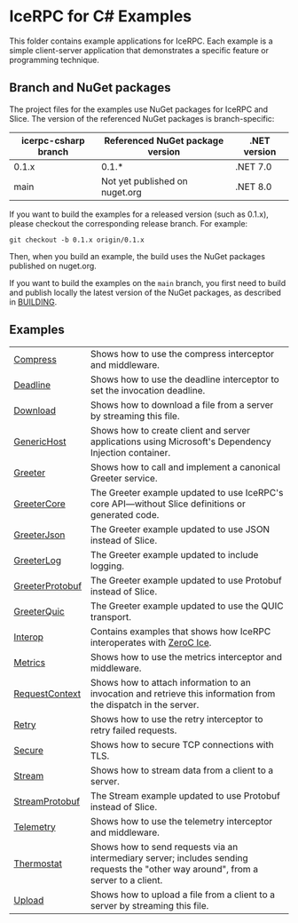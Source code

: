 # IceRPC for C# Examples

This folder contains example applications for IceRPC. Each example is a simple client-server application that
demonstrates a specific feature or programming technique.

## Branch and NuGet packages

The project files for the examples use NuGet packages for IceRPC and Slice. The version of the referenced NuGet packages
is branch-specific:

| icerpc-csharp branch | Referenced NuGet package version | .NET version |
|----------------------|----------------------------------|--------------|
| 0.1.x                | 0.1.*                            | .NET 7.0     |
| main                 | Not yet published on nuget.org   | .NET 8.0     |

If you want to build the examples for a released version (such as 0.1.x), please checkout the corresponding release
branch. For example:

```shell
git checkout -b 0.1.x origin/0.1.x
```

Then, when you build an example, the build uses the NuGet packages published on nuget.org.

If you want to build the examples on the `main` branch, you first need to build and publish locally the latest version
of the NuGet packages, as described in [BUILDING].

## Examples

|                                       |                                                                                                                                     |
|---------------------------------------|-------------------------------------------------------------------------------------------------------------------------------------|
| [Compress](./Compress/)               | Shows how to use the compress interceptor and middleware.                                                                           |
| [Deadline](./Deadline/)               | Shows how to use the deadline interceptor to set the invocation deadline.                                                           |
| [Download](./Download/)               | Shows how to download a file from a server by streaming this file.                                                                  |
| [GenericHost](./GenericHost/)         | Shows how to create client and server applications using Microsoft's Dependency Injection container.                                |
| [Greeter](./Greeter/)                 | Shows how to call and implement a canonical Greeter service.                                                                        |
| [GreeterCore](./GreeterCore/)         | The Greeter example updated to use IceRPC's core API—without Slice definitions or generated code.                                   |
| [GreeterJson](./GreeterJson/)         | The Greeter example updated to use JSON instead of Slice.                                                                           |
| [GreeterLog](./GreeterLog/)           | The Greeter example updated to include logging.                                                                                     |
| [GreeterProtobuf](./GreeterProtobuf/) | The Greeter example updated to use Protobuf instead of Slice.                                                                       |
| [GreeterQuic](./GreeterQuic/)         | The Greeter example updated to use the QUIC transport.                                                                              |
| [Interop](./Interop/)                 | Contains examples that shows how IceRPC interoperates with [ZeroC Ice].                                                             |
| [Metrics](./Metrics/)                 | Shows how to use the metrics interceptor and middleware.                                                                            |
| [RequestContext](./RequestContext/)   | Shows how to attach information to an invocation and retrieve this information from the dispatch in the server.                     |
| [Retry](./Retry/)                     | Shows how to use the retry interceptor to retry failed requests.                                                                    |
| [Secure](./Secure/)                   | Shows how to secure TCP connections with TLS.                                                                                       |
| [Stream](./Stream/)                   | Shows how to stream data from a client to a server.                                                                                 |
| [StreamProtobuf](./StreamProtobuf/)   | The Stream example updated to use Protobuf instead of Slice.                                                                        |
| [Telemetry](./Telemetry/)             | Shows how to use the telemetry interceptor and middleware.                                                                          |
| [Thermostat](./Thermostat/)           | Shows how to send requests via an intermediary server; includes sending requests the "other way around", from a server to a client. |
| [Upload](./Upload/)                   | Shows how to upload a file from a client to a server by streaming this file.                                                        |

[BUILDING]: ../BUILDING.md
[ZeroC Ice]: https://github.com/zeroc-ice/ice
